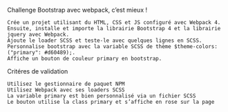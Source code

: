 Challenge
Bootstrap avec webpack, c’est mieux !

    Crée un projet utilisant du HTML, CSS et JS configuré avec Webpack 4. Ensuite, installe et importe la librairie Bootstrap 4 et la librairie jquery avec Webpack.
    Ajoute le loader SCSS et teste-le avec quelques lignes en SCSS.
    Personnalise bootstrap avec la variable SCSS de thème $theme-colors: ("primary": #d60489);.
    Affiche un bouton de couleur primary en bootstrap.

Critéres de validation

    Utilisez le gestionnaire de paquet NPM
    Utilisez Webpack avec ses loaders SCSS
    La variable primary est bien personnalisé via un fichier SCSS
    Le bouton utilise la class primary et s’affiche en rose sur la page

